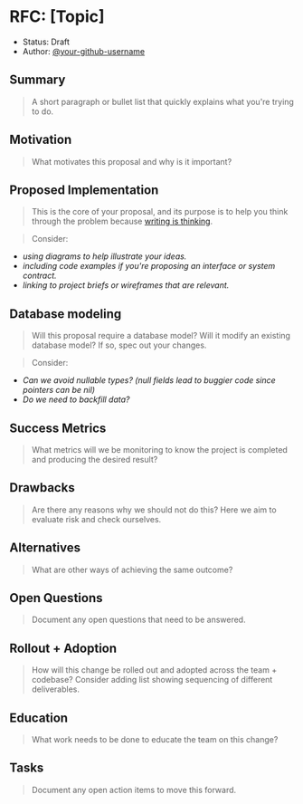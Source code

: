 # RFC: [Topic]

* Status: Draft
* Author: [@your-github-username](https://github.com/your-github-username)

## Summary

> A short paragraph or bullet list that quickly explains what you're trying to do.

## Motivation

> What motivates this proposal and why is it important?

## Proposed Implementation

> This is the core of your proposal, and its purpose is to help you think through the problem because [writing is thinking](https://medium.learningbyshipping.com/writing-is-thinking-an-annotated-twitter-thread-2a75fe07fade).

> Consider:

- *using diagrams to help illustrate your ideas.*
- *including code examples if you're proposing an interface or system contract.*
- *linking to project briefs or wireframes that are relevant.*

## Database modeling

> Will this proposal require a database model? Will it modify an existing database model? If so, spec out your changes.

> Consider:

- *Can we avoid nullable types? (null fields lead to buggier code since pointers can be nil)*
- *Do we need to backfill data?*

## Success Metrics

> What metrics will we be monitoring to know the project is completed and producing the desired result?

## Drawbacks

> Are there any reasons why we should not do this? Here we aim to evaluate risk and check ourselves.

## Alternatives

> What are other ways of achieving the same outcome?

## Open Questions

> Document any open questions that need to be answered.

## Rollout + Adoption

> How will this change be rolled out and adopted across the team + codebase? Consider adding list showing sequencing of different deliverables.

## Education

> What work needs to be done to educate the team on this change?

## Tasks

> Document any open action items to move this forward.